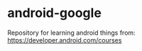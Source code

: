 # android-google
Repository for learning android things from: https://developer.android.com/courses
